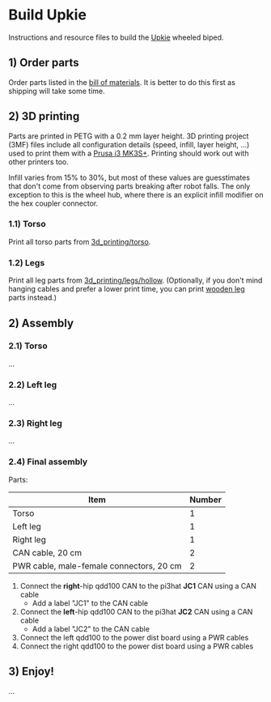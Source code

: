 # Build Upkie

Instructions and resource files to build the [Upkie](https://hackaday.io/project/185729-upkie-wheeled-biped-robot) wheeled biped.

## 1) Order parts

Order parts listed in the [bill of materials](BOM.md). It is better to do this first as shipping will take some time.

## 2) 3D printing

Parts are printed in PETG with a 0.2 mm layer height. 3D printing project (3MF) files include all configuration details (speed, infill, layer height, ...) used to print them with a [Prusa i3 MK3S+](https://www.prusa3d.com/product/original-prusa-i3-mk3s-kit-3/). Printing should work out with other printers too.

Infill varies from 15% to 30%, but most of these values are guesstimates that don't come from observing parts breaking after robot falls. The only exception to this is the wheel hub, where there is an explicit infill modifier on the hex coupler connector.

### 1.1) Torso

Print all torso parts from [3d\_printing/torso](3d_printing/torso).

### 1.2) Legs

Print all leg parts from [3d\_printing/legs/hollow](3d_printing/legs/hollow). (Optionally, if you don't mind hanging cables and prefer a lower print time, you can print [wooden leg](3d_printing/legs/wooden) parts instead.)

## 2) Assembly

### 2.1) Torso

...

### 2.2) Left leg

...

### 2.3) Right leg

...

### 2.4) Final assembly

Parts:

| Item        | Number |
|-------------|--------|
| Torso       | 1 |
| Left leg    | 1 |
| Right leg   | 1 |
| CAN cable, 20 cm | 2 |
| PWR cable, male-female connectors, 20 cm | 2 |

1. Connect the **right**-hip qdd100 CAN to the pi3hat **JC1** CAN using a CAN cable
    - Add a label "JC1" to the CAN cable
2. Connect the **left**-hip qdd100 CAN to the pi3hat **JC2** CAN using a CAN cable
    - Add a label "JC2" to the CAN cable
3. Connect the left qdd100 to the power dist board using a PWR cables
4. Connect the right qdd100 to the power dist board using a PWR cables

## 3) Enjoy!

...
